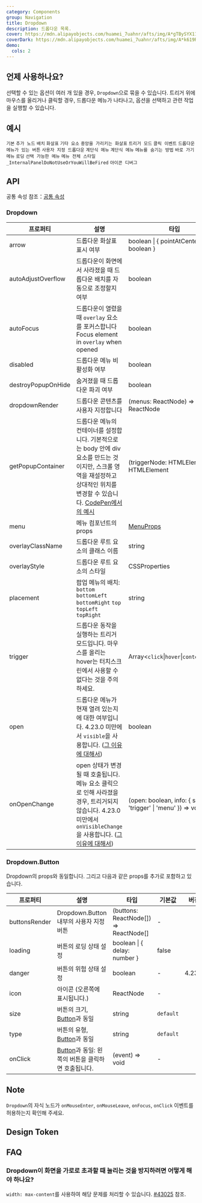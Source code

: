 ```yaml
---
category: Components
group: Navigation
title: Dropdown
description: 드롭다운 목록.
cover: https://mdn.alipayobjects.com/huamei_7uahnr/afts/img/A*gTBySYX11WcAAAAAAAAAAAAADrJ8AQ/original
coverDark: https://mdn.alipayobjects.com/huamei_7uahnr/afts/img/A*k619RJ_7bKEAAAAAAAAAAAAADrJ8AQ/original
demo:
  cols: 2
---
```


## 언제 사용하나요?

선택할 수 있는 옵션이 여러 개 있을 경우, `Dropdown`으로 묶을 수 있습니다. 트리거 위에 마우스를 올리거나 클릭할 경우, 드롭다운 메뉴가 나타나고, 옵션을 선택하고 관련 작업을 실행할 수 있습니다.

## 예시

<!-- prettier-ignore -->
<code src="./demo/basic.tsx">기본</code>
<code src="./demo/extra.tsx" version="5.21.0">추가 노드</code>
<code src="./demo/placement.tsx">배치</code>
<code src="./demo/arrow.tsx">화살표</code>
<code src="./demo/item.tsx">기타 요소</code>
<code src="./demo/arrow-center.tsx">중앙을 가리키는 화살표</code>
<code src="./demo/trigger.tsx">트리거 모드</code>
<code src="./demo/event.tsx">클릭 이벤트</code>
<code src="./demo/dropdown-button.tsx">드롭다운 메뉴가 있는 버튼</code>
<code src="./demo/custom-dropdown.tsx">사용자 지정 드롭다운</code>
<code src="./demo/sub-menu.tsx">계단식 메뉴</code>
<code src="./demo/sub-menu-debug.tsx" debug>계단식 메뉴</code>
<code src="./demo/overlay-open.tsx">메뉴를 숨기는 방법</code>
<code src="./demo/context-menu.tsx">바로 가기 메뉴</code>
<code src="./demo/loading.tsx">로딩</code>
<code src="./demo/selectable.tsx">선택 가능한 메뉴</code>
<code src="./demo/menu-full.tsx" debug>메뉴 전체 스타일</code>
<code src="./demo/render-panel.tsx" debug>\_InternalPanelDoNotUseOrYouWillBeFired</code>
<code src="./demo/icon-debug.tsx" debug>아이콘 디버그</code>

## API

공통 속성 참조：[공통 속성](/docs/react/common-props)

### Dropdown

| 프로퍼티 | 설명 | 타입 | 기본값 | 버전 |
| --- | --- | --- | --- | --- |
| arrow | 드롭다운 화살표 표시 여부 | boolean \| { pointAtCenter: boolean } | false |  |
| autoAdjustOverflow | 드롭다운이 화면에서 사라졌을 때 드롭다운 배치를 자동으로 조정할지 여부 | boolean | true | 5.2.0 |
| autoFocus | 드롭다운이 열렸을 때 `overlay` 요소를 포커스합니다 Focus element in `overlay` when opened | boolean | false | 4.21.0 |
| disabled | 드롭다운 메뉴 비활성화 여부 | boolean | - |  |
| destroyPopupOnHide | 숨겨졌을 때 드롭다운 파괴 여부 | boolean | false |  |
| dropdownRender | 드롭다운 콘텐츠를 사용자 지정합니다 | (menus: ReactNode) => ReactNode | - | 4.24.0 |
| getPopupContainer | 드롭다운 메뉴의 컨테이너를 설정합니다. 기본적으로는 body 안에 div 요소를 만드는 것이지만, 스크롤 영역을 재설정하고 상대적인 위치를 변경할 수 있습니다. [CodePen에서의 예시](https://codepen.io/afc163/pen/zEjNOy?editors=0010) | (triggerNode: HTMLElement) => HTMLElement | () => document.body |  |
| menu | 메뉴 컴포넌트의 props | [MenuProps](/components/menu/#api) | - | 4.24.0 |
| overlayClassName | 드롭다운 루트 요소의 클래스 이름 | string | - |  |
| overlayStyle | 드롭다운 루트 요소의 스타일 | CSSProperties | - |  |
| placement | 팝업 메뉴의 배치: `bottom` `bottomLeft` `bottomRight` `top` `topLeft` `topRight` | string | `bottomLeft` |  |
| trigger | 드롭다운 동작을 실행하는 트리거 모드입니다. 마우스를 올리는 hover는 터치스크린에서 사용할 수 없다는 것을 주의하세요. | Array&lt;`click`\|`hover`\|`contextMenu`> | \[`hover`] |  |
| open | 드롭다운 메뉴가 현재 열려 있는지에 대한 여부입니다. 4.23.0 미만에서 `visible`을 사용합니다. ([그 이유에 대해서](/docs/react/faq#why-open)) | boolean | - | 4.23.0 |
| onOpenChange | open 상태가 변경될 때 호출됩니다. 메뉴 요소 클릭으로 인해 사라졌을 경우, 트리거되지 않습니다. 4.23.0 미만에서 `onVisibleChange`을 사용합니다. ([그 이유에 대해서](/docs/react/faq#why-open)) | (open: boolean, info: { source: 'trigger' \| 'menu' }) => void | - | `info.source`: 5.11.0 |

### Dropdown.Button

Dropdown의 props와 동일합니다. 그리고 다음과 같은 props를 추가로 포함하고 있습니다.

| 프로퍼티 | 설명 | 타입 | 기본값 | 버전 |
| --- | --- | --- | --- | --- |
| buttonsRender | Dropdown.Button 내부의 사용자 지정 버튼 | (buttons: ReactNode\[]) => ReactNode\[] | - |  |
| loading | 버튼의 로딩 상태 설정 | boolean \| { delay: number } | false |  |
| danger | 버튼의 위험 상태 설정 | boolean | - | 4.23.0 |
| icon | 아이콘 (오른쪽에 표시됩니다.) | ReactNode | - |  |
| size | 버튼의 크기, [Button](/components/button/#api)과 동일 | string | `default` |  |
| type | 버튼의 유형, [Button](/components/button/#api)과 동일 | string | `default` |  |
| onClick | [Button](/components/button/#api)과 동일: 왼쪽의 버튼을 클릭하면 호출됩니다. | (event) => void | - |  |

## Note

`Dropdown`의 자식 노드가 `onMouseEnter`, `onMouseLeave`, `onFocus`, `onClick` 이벤트를 허용하는지 확인해 주세요.

## Design Token

<ComponentTokenTable component="Dropdown"></ComponentTokenTable>

## FAQ

### Dropdown이 화면을 가로로 초과할 때 눌리는 것을 방지하려면 어떻게 해야 하나요?

`width: max-content`를 사용하여 해당 문제를 처리할 수 있습니다. [#43025](https://github.com/ant-design/ant-design/issues/43025#issuecomment-1594394135) 참조.
